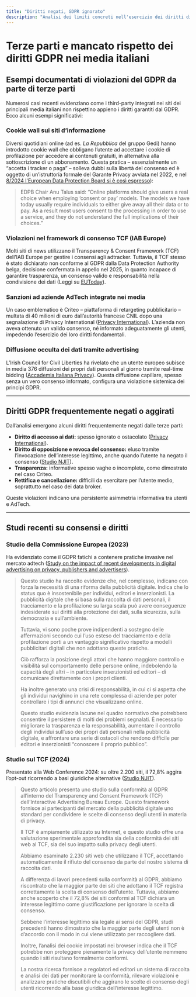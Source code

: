 ```yaml
---
title: "Diritti negati, GDPR ignorato"
description: "Analisi dei limiti concreti nell'esercizio dei diritti digitali contro le terze parti e i traccianti online."
---
```


# Terze parti e mancato rispetto dei diritti GDPR nei media italiani

## Esempi documentati di violazioni del GDPR da parte di terze parti

Numerosi casi recenti evidenziano come i third-party integrati nei siti dei principali media italiani non rispettino appieno i diritti garantiti dal GDPR. Ecco alcuni esempi significativi:

### Cookie wall sui siti d’informazione

Diversi quotidiani online (ad es. *La Repubblica* del gruppo Gedi) hanno introdotto cookie wall che obbligano l’utente ad accettare i cookie di profilazione per accedere ai contenuti gratuiti, in alternativa alla sottoscrizione di un abbonamento. Questa pratica – essenzialmente un “accetta i tracker o paga” – solleva dubbi sulla libertà del consenso ed è oggetto di un’istruttoria formale del Garante Privacy avviata nel 2022, e nel [8/2024 l'European Data Protection Board si è così espresso](https://www.edpb.europa.eu/news/news/2024/edpb-consent-or-pay-models-should-offer-real-choice_en)):

> EDPB Chair Anu Talus said: “Online platforms should give users a real choice when employing ‘consent or pay’ models. The models we have today usually require individuals to either give away all their data or to pay. As a result most users consent to the processing in order to use a service, and they do not understand the full implications of their choices.”

### Violazioni nel framework di consenso TCF (IAB Europe)

Molti siti di news utilizzano il Transparency & Consent Framework (TCF) dell’IAB Europe per gestire i consensi agli adtracker. Tuttavia, il TCF stesso è stato dichiarato non conforme al GDPR dalla Data Protection Authority belga, decisione confermata in appello nel 2025, in quanto incapace di garantire trasparenza, un consenso valido e responsabilità nella condivisione dei dati (Leggi su [EUToday](https://eutoday.net/court-confirms-illegality-of-tcf-in-europe/)).

### Sanzioni ad aziende AdTech integrate nei media

Un caso emblematico è Criteo – piattaforma di retargeting pubblicitario – multata di 40 milioni di euro dall’autorità francese CNIL dopo una segnalazione di Privacy International ([Privacy International](https://privacyinternational.org/press-release/5075/global-adtech-company-criteo-fined-eu40-million-france-unlawfully-collecting)).
L’azienda non aveva ottenuto un valido consenso, né informato adeguatamente gli utenti, impedendo l’esercizio dei loro diritti fondamentali.

### Diffusione occulta dei dati tramite advertising

L’Irish Council for Civil Liberties ha rivelato che un utente europeo subisce in media 376 diffusioni dei propri dati personali al giorno tramite real-time bidding ([Accademia Italiana Privacy](https://www.accademiaitalianaprivacy.it/news/ecco-quanti-dati-condividiamo-ogni-giorno-con-le-pubblicita-online/)). Questa diffusione capillare, spesso senza un vero consenso informato, configura una violazione sistemica dei principi GDPR.

---

## Diritti GDPR frequentemente negati o aggirati

Dall’analisi emergono alcuni diritti frequentemente negati dalle terze parti:

* **Diritto di accesso ai dati:** spesso ignorato o ostacolato ([Privacy International](https://privacyinternational.org)).
* **Diritto di opposizione e revoca del consenso:** eluso tramite l’invocazione dell’interesse legittimo, anche quando l’utente ha negato il consenso ([Studio NJIT](https://web.njit.edu/~grosz/pubs/icwsm24.pdf)).
* **Trasparenza:** informative spesso vaghe o incomplete, come dimostrato nel caso Criteo.
* **Rettifica e cancellazione:** difficili da esercitare per l’utente medio, soprattutto nel caso dei data broker.

Queste violazioni indicano una persistente asimmetria informativa tra utenti e AdTech.

---

## Studi recenti su consensi e diritti

### Studio della Commissione Europea (2023)

Ha evidenziato come il GDPR fatichi a contenere pratiche invasive nel mercato adtech ([Study on the impact of recent developments in digital advertising on privacy, publishers and advertisers](https://op.europa.eu/en/publication-detail/-/publication/8b950a43-a141-11ed-b508-01aa75ed71a1/)).

> Questo studio ha raccolto evidenze che, nel complesso, indicano con forza la necessità di una riforma della pubblicità digitale.
Indica che lo status quo è insostenibile per individui, editori e inserzionisti.
La pubblicità digitale che si basa sulla raccolta di dati personali, il tracciamento e la profilazione su larga scala può avere conseguenze indesiderate sui diritti alla protezione dei dati, sulla sicurezza, sulla democrazia e sull’ambiente.
> 
> Tuttavia, vi sono poche prove indipendenti a sostegno delle affermazioni secondo cui l’uso esteso del tracciamento e della profilazione porti a un vantaggio significativo rispetto a modelli pubblicitari digitali che non adottano queste pratiche.
> 
> Ciò rafforza la posizione degli attori che hanno maggiore controllo e visibilità sul comportamento delle persone online, indebolendo la capacità degli altri – in particolare inserzionisti ed editori – di comunicare direttamente con i propri clienti.
> 
> Ha inoltre generato una crisi di responsabilità, in cui ci si aspetta che gli individui navighino in una rete complessa di aziende per poter controllare i tipi di annunci che visualizzano online.
> 
> Questo studio evidenzia lacune nel quadro normativo che potrebbero consentire il persistere di molti dei problemi segnalati.
> È necessario migliorare la trasparenza e la responsabilità, aumentare il controllo degli individui sull’uso dei propri dati personali nella pubblicità digitale, e affrontare una serie di ostacoli che rendono difficile per editori e inserzionisti “conoscere il proprio pubblico”.

### Studio sul TCF (2024)

Presentato alla Web Conference 2024: su oltre 2.200 siti, il 72,8% aggira l’opt-out ricorrendo a basi giuridiche alternative ([Studio NJIT]( https://web.njit.edu/~borcea/papers/acm-www24.pdf)).

> Questo articolo presenta uno studio sulla conformità al GDPR all’interno del Transparency and Consent Framework (TCF) dell’Interactive Advertising Bureau Europe.
> Questo framework fornisce ai partecipanti del mercato della pubblicità digitale uno standard per condividere le scelte di consenso degli utenti in materia di privacy.
> 
> Il TCF è ampiamente utilizzato su Internet, e questo studio offre una valutazione sperimentale approfondita sia della conformità dei siti web al TCF, sia del suo impatto sulla privacy degli utenti.
> 
> Abbiamo esaminato 2.230 siti web che utilizzano il TCF, accettando automaticamente il rifiuto del consenso da parte del nostro sistema di raccolta dati.
> 
> A differenza di lavori precedenti sulla conformità al GDPR, abbiamo riscontrato che la maggior parte dei siti che adottano il TCF registra correttamente la scelta di consenso dell’utente. Tuttavia, abbiamo anche scoperto che il 72,8% dei siti conformi al TCF dichiara un interesse legittimo come giustificazione per ignorare la scelta di consenso.
> 
> Sebbene l’interesse legittimo sia legale ai sensi del GDPR, studi precedenti hanno dimostrato che la maggior parte degli utenti non è d’accordo con il modo in cui viene utilizzato per raccogliere dati.
> 
> Inoltre, l’analisi dei cookie impostati nei browser indica che il TCF potrebbe non proteggere pienamente la privacy dell’utente nemmeno quando i siti risultano formalmente conformi.
> 
> La nostra ricerca fornisce a regolatori ed editori un sistema di raccolta e analisi dei dati per monitorare la conformità, rilevare violazioni e analizzare pratiche discutibili che aggirano le scelte di consenso degli utenti ricorrendo alla base giuridica dell’interesse legittimo.

<!--

---

## Anticipazione del nostro report

Stiamo analizzando le terze parti presenti nei principali media italiani, tramite test manuali e automatici. Parallelamente, attiveremo un’azione collettiva in cui centinaia di cittadini eserciteranno i propri diritti GDPR.

Vogliamo misurare:

* risposte ricevute
* ritardi o mancate risposte
* rifiuti illegittimi

L’obiettivo è documentare se il sistema è davvero conforme, o se è, come temiamo, un’illusione di legalità.

-->